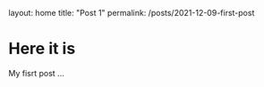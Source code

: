 layout: home
title: "Post 1"
permalink: /posts/2021-12-09-first-post

# Here it is
My fisrt post ...
